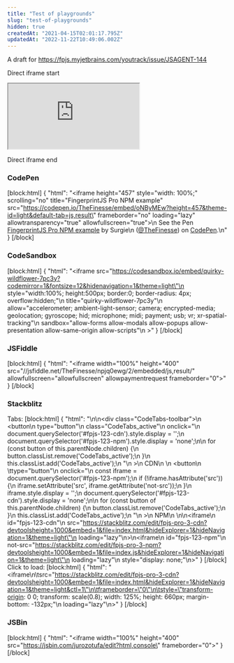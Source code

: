```yaml
---
title: "Test of playgrounds"
slug: "test-of-playgrounds"
hidden: true
createdAt: "2021-04-15T02:01:17.795Z"
updatedAt: "2022-11-22T10:49:06.002Z"
---
```

A draft for https://fpjs.myjetbrains.com/youtrack/issue/JSAGENT-144

Direct iframe start

<iframe
  src="https://stackblitz.com/edit/fpjs-pro-3-npm?devtoolsheight=1000&embed=1&file=index.js&hideExplorer=1&hideNavigation=1&theme=light&test=<<test>>"
  loading="lazy"
></iframe>

Direct iframe end

### CodePen 
[block:html]
{
  "html": "<iframe height=\"457\" style=\"width: 100%;\" scrolling=\"no\" title=\"FingerprintJS Pro NPM example\" src=\"https://codepen.io/TheFinesse/embed/oNByMEw?height=457&theme-id=light&default-tab=js,result\" frameborder=\"no\" loading=\"lazy\" allowtransparency=\"true\" allowfullscreen=\"true\">\n  See the Pen <a href='https://codepen.io/TheFinesse/pen/oNByMEw'>FingerprintJS Pro NPM example</a> by Surgie\n  (<a href='https://codepen.io/TheFinesse'>@TheFinesse</a>) on <a href='https://codepen.io'>CodePen</a>.\n</iframe>"
}
[/block]
### CodeSandbox
[block:html]
{
  "html": "<iframe src=\"https://codesandbox.io/embed/quirky-wildflower-7pc3y?codemirror=1&fontsize=12&hidenavigation=1&theme=light\"\n     style=\"width:100%; height:500px; border:0; border-radius: 4px; overflow:hidden;\"\n     title=\"quirky-wildflower-7pc3y\"\n     allow=\"accelerometer; ambient-light-sensor; camera; encrypted-media; geolocation; gyroscope; hid; microphone; midi; payment; usb; vr; xr-spatial-tracking\"\n     sandbox=\"allow-forms allow-modals allow-popups allow-presentation allow-same-origin allow-scripts\"\n   ></iframe>"
}
[/block]
### JSFiddle
[block:html]
{
  "html": "<iframe width=\"100%\" height=\"400\" src=\"//jsfiddle.net/TheFinesse/npjq0ewg/2/embedded/js,result/\" allowfullscreen=\"allowfullscreen\" allowpaymentrequest frameborder=\"0\"></iframe>"
}
[/block]
### Stackblitz

Tabs:
[block:html]
{
  "html": "<style>\n  /* Any random identifier is ok to prevent collisions */\n  #fpjs-123-cdn, #fpjs-123-npm {\n    transform-origin: 0 0;\n    transform: scale(0.8);\n    width: 125%;\n    height: 550px;\n    margin-bottom: -110px;\n    border: none;\n  }\n</style>\n<!-- Uses the built-in Readme styles -->\n<div class=\"CodeTabs-toolbar\">\n  <button\n    type=\"button\"\n    class=\"CodeTabs_active\"\n    onclick=\"\n      document.querySelector('#fpjs-123-cdn').style.display = '';\n      document.querySelector('#fpjs-123-npm').style.display = 'none';\n\n      for (const button of this.parentNode.children) {\n        button.classList.remove('CodeTabs_active');\n      }\n      this.classList.add('CodeTabs_active');\n    \"\n  >\n    CDN\n  </button>\n  <button\n   \ttype=\"button\"\n    onclick=\"\n      const iframe = document.querySelector('#fpjs-123-npm');\n      if (!iframe.hasAttribute('src')) {\n        iframe.setAttribute('src', iframe.getAttribute('not-src'));\n      }\n      iframe.style.display = '';\n      document.querySelector('#fpjs-123-cdn').style.display = 'none';\n\n      for (const button of this.parentNode.children) {\n        button.classList.remove('CodeTabs_active');\n      }\n      this.classList.add('CodeTabs_active');\n    \"\n  >\n    NPM\n  </button>\n</div>\n<iframe\n  id=\"fpjs-123-cdn\"\n  src=\"https://stackblitz.com/edit/fpjs-pro-3-cdn?devtoolsheight=1000&embed=1&file=index.html&hideExplorer=1&hideNavigation=1&theme=light\"\n  loading=\"lazy\"\n></iframe>\n<iframe\n  id=\"fpjs-123-npm\"\n  not-src=\"https://stackblitz.com/edit/fpjs-pro-3-npm?devtoolsheight=1000&embed=1&file=index.js&hideExplorer=1&hideNavigation=1&theme=light\"\n  loading=\"lazy\"\n  style=\"display: none;\"\n></iframe>"
}
[/block]
Click to load:
[block:html]
{
  "html": "<iframe\n\tsrc=\"https://stackblitz.com/edit/fpjs-pro-3-cdn?devtoolsheight=1000&embed=1&file=index.html&hideExplorer=1&hideNavigation=1&theme=light&ctl=1\"\n\tframeborder=\"0\"\n\tstyle=\"transform-origin: 0 0; transform: scale(0.8); width: 125%; height: 660px; margin-bottom: -132px;\"\n  loading=\"lazy\"\n></iframe>"
}
[/block]
### JSBin
[block:html]
{
  "html": "<iframe width=\"100%\" height=\"400\" src=\"https://jsbin.com/jurozotufa/edit?html,console\" frameborder=\"0\"></iframe>"
}
[/block]